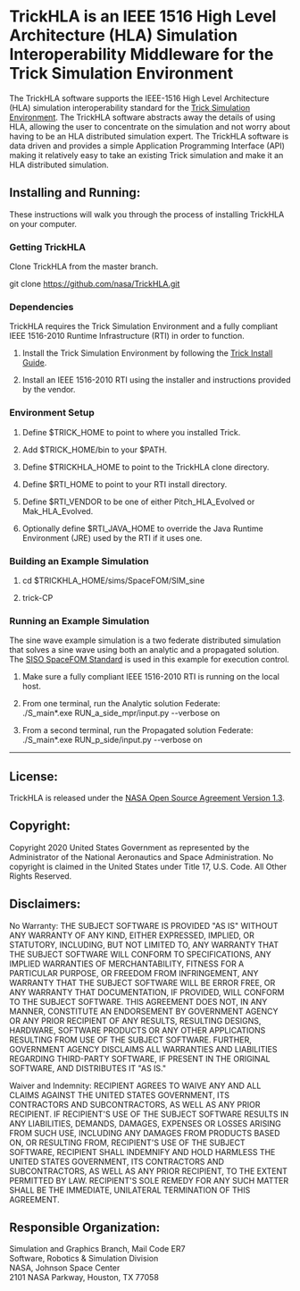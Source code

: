 # TrickHLA is an IEEE 1516 High Level Architecture (HLA) Simulation Interoperability Middleware for the Trick Simulation Environment

The TrickHLA software supports the IEEE-1516 High Level Architecture (HLA) 
simulation interoperability standard for the 
[Trick Simulation Environment](https://github.com/nasa/trick/). The TrickHLA 
software abstracts away the details of using HLA, allowing the user to concentrate 
on the simulation and not worry about having to be an HLA distributed simulation 
expert. The TrickHLA software is data driven and provides a simple Application 
Programming Interface (API) making it relatively easy to take an existing Trick 
simulation and make it an HLA distributed simulation.

## Installing and Running:

These instructions will walk you through the process of installing TrickHLA on 
your computer.


### Getting TrickHLA
Clone TrickHLA from the master branch.

git clone https://github.com/nasa/TrickHLA.git


### Dependencies

TrickHLA requires the Trick Simulation Environment and a fully compliant 
IEEE 1516-2010 Runtime Infrastructure (RTI) in order to function. 

1) Install the Trick Simulation Environment by following the [Trick Install Guide](https://nasa.github.io/trick/documentation/install_guide/Install-Guide).

2) Install an IEEE 1516-2010 RTI using the installer and instructions provided by the vendor.


### Environment Setup

1) Define $TRICK_HOME to point to where you installed Trick.

2) Add $TRICK_HOME/bin to your $PATH.

3) Define $TRICKHLA_HOME to point to the TrickHLA clone directory.

4) Define $RTI_HOME to point to your RTI install directory.

5) Define $RTI_VENDOR to be one of either Pitch_HLA_Evolved or Mak_HLA_Evolved.

6) Optionally define $RTI_JAVA_HOME to override the Java Runtime Environment (JRE) used by the RTI if it uses one.

### Building an Example Simulation

1) cd $TRICKHLA_HOME/sims/SpaceFOM/SIM_sine

2) trick-CP

### Running an Example Simulation

The sine wave example simulation is a two federate distributed simulation that 
solves a sine wave using both an analytic and a propagated solution. 
The [SISO SpaceFOM Standard](https://cdn.ymaws.com/www.sisostandards.org/resource/resmgr/standards_products/siso-std-018-2020_srfom.pdf) is used
in this example for execution control.

1) Make sure a fully compliant IEEE 1516-2010 RTI is running on the local host.

2) From one terminal, run the Analytic solution Federate:<br/>
./S_main*.exe RUN_a_side_mpr/input.py --verbose on

3) From a second terminal, run the Propagated solution Federate:<br/>
./S_main*.exe RUN_p_side/input.py --verbose on

---

## License:
TrickHLA is released under the [NASA Open Source Agreement Version 1.3](https://github.com/nasa/TrickHLA/blob/master/LICENSE.txt).

## Copyright:
Copyright 2020 United States Government as represented by the Administrator of the National Aeronautics and Space Administration. No copyright is claimed in the United States under Title 17, U.S. Code. All Other Rights Reserved.

## Disclaimers:
No Warranty: THE SUBJECT SOFTWARE IS PROVIDED "AS IS" WITHOUT ANY WARRANTY OF ANY KIND, EITHER EXPRESSED, IMPLIED, OR STATUTORY, INCLUDING, BUT NOT LIMITED TO, ANY WARRANTY THAT THE SUBJECT SOFTWARE WILL CONFORM TO SPECIFICATIONS, ANY IMPLIED WARRANTIES OF MERCHANTABILITY, FITNESS FOR A PARTICULAR PURPOSE, OR FREEDOM FROM INFRINGEMENT, ANY WARRANTY THAT THE SUBJECT SOFTWARE WILL BE ERROR FREE, OR ANY WARRANTY THAT DOCUMENTATION, IF PROVIDED, WILL CONFORM TO THE SUBJECT SOFTWARE. THIS AGREEMENT DOES NOT, IN ANY MANNER, CONSTITUTE AN ENDORSEMENT BY GOVERNMENT AGENCY OR ANY PRIOR RECIPIENT OF ANY RESULTS, RESULTING DESIGNS, HARDWARE, SOFTWARE PRODUCTS OR ANY OTHER APPLICATIONS RESULTING FROM USE OF THE SUBJECT SOFTWARE. FURTHER, GOVERNMENT AGENCY DISCLAIMS ALL WARRANTIES AND LIABILITIES REGARDING THIRD-PARTY SOFTWARE, IF PRESENT IN THE ORIGINAL SOFTWARE, AND DISTRIBUTES IT "AS IS."

Waiver and Indemnity: RECIPIENT AGREES TO WAIVE ANY AND ALL CLAIMS AGAINST THE UNITED STATES GOVERNMENT, ITS CONTRACTORS AND SUBCONTRACTORS, AS WELL AS ANY PRIOR RECIPIENT. IF RECIPIENT'S USE OF THE SUBJECT SOFTWARE RESULTS IN ANY LIABILITIES, DEMANDS, DAMAGES, EXPENSES OR LOSSES ARISING FROM SUCH USE, INCLUDING ANY DAMAGES FROM PRODUCTS BASED ON, OR RESULTING FROM, RECIPIENT'S USE OF THE SUBJECT SOFTWARE, RECIPIENT SHALL INDEMNIFY AND HOLD HARMLESS THE UNITED STATES GOVERNMENT, ITS CONTRACTORS AND SUBCONTRACTORS, AS WELL AS ANY PRIOR RECIPIENT, TO THE EXTENT PERMITTED BY LAW. RECIPIENT'S SOLE REMEDY FOR ANY SUCH MATTER SHALL BE THE IMMEDIATE, UNILATERAL TERMINATION OF THIS AGREEMENT.

## Responsible Organization:
Simulation and Graphics Branch, Mail Code ER7  
Software, Robotics & Simulation Division  
NASA, Johnson Space Center  
2101 NASA Parkway, Houston, TX  77058  

